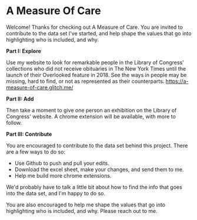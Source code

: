 # A Measure Of Care

Welcome! Thanks for checking out A Measure of Care. You are invited to contribute to the data set I've started, and help shape the values that go into highlighting who is included, and why. 

**Part I: Explore**

Use my website to look for remarkable people in the Library of Congress' collections who did not receive obituaries in The New York Times until the launch of their Overlooked feature in 2018. See the ways in people may be missing, hard to find, or not as represented as their counterparts.
https://a-measure-of-care.glitch.me/

**Part II: Add**

Then take a moment to give one person an exhibition on the Library of Congress' website. A chrome extension will be available, with more to follow.

**Part III: Contribute**

You are  encouraged to contribute to the data set behind this project. There are a few ways to do so:
+ Use Github to push and pull your edits.
+ Download the excel sheet, make your changes, and send them to me.
+ Help me build more chrome extensions.

We'd probably have to talk a little bit about how to find the info that goes into the data set, and I'm happy to do so.

You are also encouraged to help me shape the values that go into highlighting who is included, and why. Please reach out to me. 
